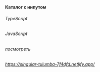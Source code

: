 **Каталог с инпутом**
 ###### TypeScript
 ###### JavaScript
 ###### посмотреть
 ###### https://singular-tulumba-7f4dfd.netlify.app/

